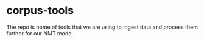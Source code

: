 # corpus-tools
The repo is home of tools that we are using to ingest data and process them further for our NMT model.
